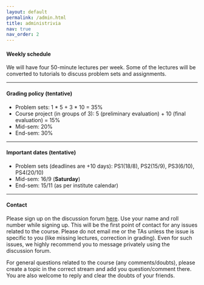```yaml
---
layout: default
permalink: /admin.html
title: administrivia
nav: true
nav_order: 2
---
```


#### **Weekly schedule**

We will have four 50-minute lectures per week. Some of the lectures will be converted to tutorials to discuss problem sets and assignments.

---

#### **Grading policy** (tentative)

- Problem sets: 1 * 5 + 3 * 10 = 35%
- Course project (in groups of 3): 5 (preliminary evaluation) + 10 (final evaluation) = 15%
- Mid-sem: 20%
- End-sem: 30%

---

#### **Important dates** (tentative)

- Problem sets (deadlines are +10 days): PS1(18/8), PS2(15/9), PS3(6/10), PS4(20/10)
- Mid-sem: 16/9 (**Saturday**)
- End-sem: 15/11 (as per institute calendar) 

---

#### **Contact**

Please sign up on the discussion forum [here](https://cs6170-23.zulipchat.com/join/fvb4pqkzerlk3bsic7mqrbbl/). Use your name and roll number while signing up. This will be the first point of contact for any issues related to the course. Please do not email me or the TAs unless the issue is specific to you (like missing lectures, correction in grading). Even for such issues, we highly recommend you to message privately using the discussion forum.

For general questions related to the course (any comments/doubts), please create a topic in the correct stream and add you question/comment there. You are also welcome to reply and clear the doubts of your friends.
